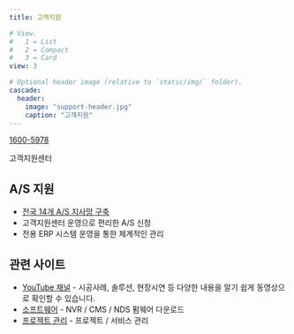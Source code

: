 ```yaml
---
title: 고객지원

# View.
#   1 = List
#   2 = Compact
#   3 = Card
view: 3

# Optional header image (relative to `static/img/` folder).
cascade:
  header:
    image: "support-header.jpg"
    caption: "고객지원"
---
```


<div class="blockquote text-center">
<p class="display-1"><a href="tel:1600-5978">1600-5978</a></p>
<p class="display-4">고객지원센터</p>
</div>

## A/S 지원

- [전국 14개 A/S 지사망 구축](/company/#branches)
- 고객지원센터 운영으로 편리한 A/S 신청
- 전용 ERP 시스템 운영을 통한 체계적인 관리


## 관련 사이트

- [YouTube 채널](https://www.youtube.com/channel/UC-4cLqYFsPtaOjtKolsKxRg) - 시공사례, 솔루션, 현장시연 등 다양한 내용을 알기 쉽게 동영상으로 확인할 수 있습니다.
- [소프트웨어](http://nvrsw.com/) - NVR / CMS / NDS 펌웨어 다운로드
- [프로젝트 관리](https://hub.nvrsw.com/) - 프로젝트 / 서비스 관리
